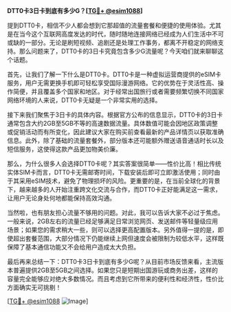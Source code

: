 **DTT0卡3日卡到底有多少G？[[TG💪+ @esim1088](https://t.me/s/esim1088)]**

提到DTT0卡，相信不少人都会想到它那超值的流量套餐和便捷的使用体验。尤其是在当今这个互联网高度发达的时代，随时随地连接网络已经成为人们生活中不可或缺的一部分。无论是刷短视频、追剧还是处理工作事务，都离不开稳定的网络支持。那么问题来了，DTT0卡的3日卡究竟包含多少G流量呢？今天咱们就来聊聊这个话题。

首先，让我们了解一下什么是DTT0卡。DTT0卡是一种虚拟运营商提供的eSIM卡服务，用户无需更换手机即可轻松享受国际漫游网络。它的优势在于灵活性高、操作简便，并且覆盖多个国家和地区。对于经常出国旅行或者需要频繁切换不同国家网络环境的人来说，DTT0卡无疑是一个非常实用的选择。

接下来我们聚焦于3日卡的具体内容。根据官方公布的信息显示，DTT0卡的3日卡通常包含大约2GB至5GB不等的高速数据流量。具体数值可能会因地区政策调整或促销活动而有所变化，因此建议大家在购买前查看最新的产品详情页以获取准确信息。此外，除了基础的流量套餐外，部分版本还可能额外赠送语音通话时长以及短信服务，这使得这款产品更加物美价廉。

那么，为什么很多人会选择DTT0卡呢？其实答案很简单——性价比高！相比传统实体SIM卡而言，DTT0卡无需邮寄时间，下载安装后即可立即激活使用；同时由于其采用eSIM技术，避免了物理损坏的风险。更重要的是，在当前全球化的背景下，越来越多的人开始注重跨文化交流与合作，而DTT0卡正好能满足这一需求，让用户无论身处何地都能保持高效沟通。

当然啦，也有朋友担心流量不够用的问题。对此，我可以告诉大家不必过于焦虑。一般来说，2GB左右的流量已经足够满足日常浏览网页、发送邮件等轻量级应用场景；如果您的需求稍大一些，则可以选择更高配置版本。另外值得一提的是，即使超出套餐范围，大部分情况下仍能继续上网但速度会被限制为较低水平，这样既保障了基本通信功能又不会给用户造成太大负担。

最后再来总结一下：DTT0卡3日卡到底有多少G呢？从目前市场反馈来看，主流版本普遍提供2GB至5GB之间选择。如果您只是短期出国游玩或商务出差，这样的容量完全能够应对绝大多数情况。而且考虑到它所带来的便利性和经济性，性价比方面确实无可挑剔！

[[TG💪+ @esim1088](https://t.me/s/esim1088) ![Image](https://i.postimg.cc/4NQfJmqS/Snipaste-2025-05-13-00-14-12.png)]